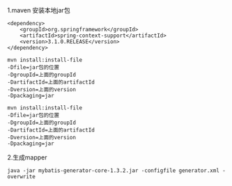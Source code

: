 1.maven 安装本地jar包

	<dependency>  
	    <groupId>org.springframework</groupId>  
	    <artifactId>spring-context-support</artifactId>  
	    <version>3.1.0.RELEASE</version>  
	</dependency> 
	
	mvn install:install-file   
	-Dfile=jar包的位置   
	-DgroupId=上面的groupId   
	-DartifactId=上面的artifactId   
	-Dversion=上面的version   
	-Dpackaging=jar  
	
	mvn install:install-file   
	-Dfile=jar包的位置   
	-DgroupId=上面的groupId   
	-DartifactId=上面的artifactId   
	-Dversion=上面的version   
	-Dpackaging=jar  

2.生成mapper

	java -jar mybatis-generator-core-1.3.2.jar -configfile generator.xml -overwrite
